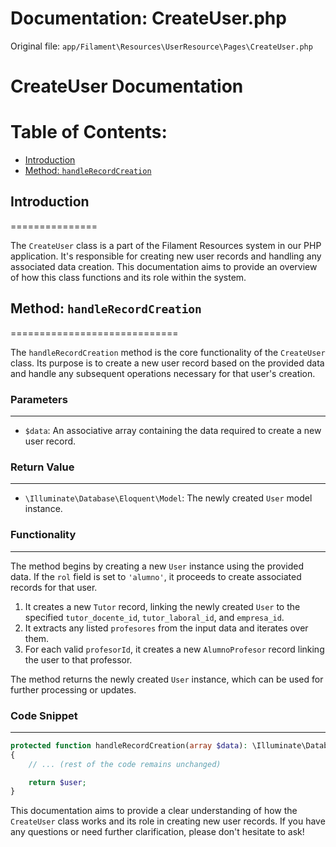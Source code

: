# Documentation: CreateUser.php

Original file: `app/Filament\Resources\UserResource\Pages\CreateUser.php`

# CreateUser Documentation

Table of Contents:
=====================

* [Introduction](#introduction)
* [Method: `handleRecordCreation`](#handle-record-creation)

## Introduction
===============

The `CreateUser` class is a part of the Filament Resources system in our PHP application. It's responsible for creating new user records and handling any associated data creation. This documentation aims to provide an overview of how this class functions and its role within the system.

## Method: `handleRecordCreation`
=============================

The `handleRecordCreation` method is the core functionality of the `CreateUser` class. Its purpose is to create a new user record based on the provided data and handle any subsequent operations necessary for that user's creation.

### Parameters
-------------

* `$data`: An associative array containing the data required to create a new user record.

### Return Value
---------------

* `\Illuminate\Database\Eloquent\Model`: The newly created `User` model instance.

### Functionality
----------------

The method begins by creating a new `User` instance using the provided data. If the `rol` field is set to `'alumno'`, it proceeds to create associated records for that user.

1. It creates a new `Tutor` record, linking the newly created `User` to the specified `tutor_docente_id`, `tutor_laboral_id`, and `empresa_id`.
2. It extracts any listed `profesores` from the input data and iterates over them.
3. For each valid `profesorId`, it creates a new `AlumnoProfesor` record linking the user to that professor.

The method returns the newly created `User` instance, which can be used for further processing or updates.

### Code Snippet
----------------

```php
protected function handleRecordCreation(array $data): \Illuminate\Database\Eloquent\Model
{
    // ... (rest of the code remains unchanged)

    return $user;
}
```

This documentation aims to provide a clear understanding of how the `CreateUser` class works and its role in creating new user records. If you have any questions or need further clarification, please don't hesitate to ask!